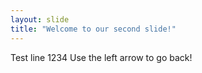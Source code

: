 ```yaml
---
layout: slide
title: "Welcome to our second slide!"
---
```

Test line 1234
Use the left arrow to go back!
